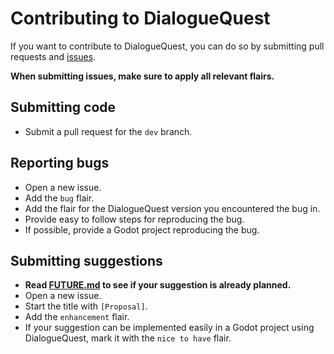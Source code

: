 # Contributing to DialogueQuest

If you want to contribute to DialogueQuest, you can do so by submitting pull requests and [issues](https://github.com/hohfchns/DialogueQuest/issues).

**When submitting issues, make sure to apply all relevant flairs.**

## Submitting code

- Submit a pull request for the `dev` branch.

## Reporting bugs 

- Open a new issue.
- Add the `bug` flair.
- Add the flair for the DialogueQuest version you encountered the bug in.
- Provide easy to follow steps for reproducing the bug.
- If possible, provide a Godot project reproducing the bug.

## Submitting suggestions

- **Read [FUTURE.md](https://github.com/hohfchns/DialogueQuest/blob/main/FUTURE.md) to see if your suggestion is already planned.**
- Open a new issue.
- Start the title with `[Proposal]`.
- Add the `enhancement` flair.
- If your suggestion can be implemented easily in a Godot project using DialogueQuest, mark it with the `nice to have` flair.


